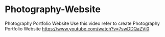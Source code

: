 # Photography-Website
Photography Portfolio Website
Use this video refer to create Photography Portfolio Website
https://www.youtube.com/watch?v=7swDDQaZVi0

